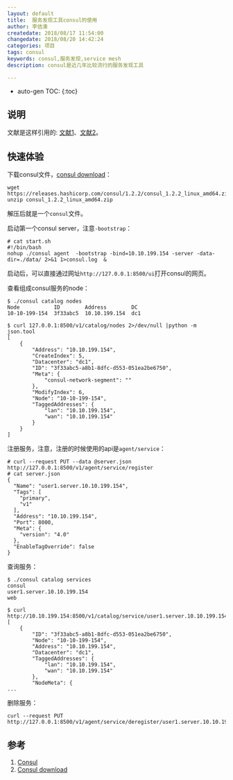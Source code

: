 ```yaml
---
layout: default
title:  服务发现工具consul的使用
author: 李佶澳
createdate: 2018/08/17 11:54:00
changedate: 2018/08/20 14:42:24
categories: 项目
tags: consul
keywords: consul,服务发现,service mesh
description: consul是近几年比较流行的服务发现工具

---
```


* auto-gen TOC:
{:toc}

## 说明

文献是这样引用的: [文献1][1]、[文献2][2]。

## 快速体验

下载consul文件，[consul download][2]：

	wget https://releases.hashicorp.com/consul/1.2.2/consul_1.2.2_linux_amd64.zip
	unzip consul_1.2.2_linux_amd64.zip

解压后就是一个`consul`文件。

启动第一个consul server，注意`-bootstrap`：

	# cat start.sh
	#!/bin/bash
	nohup ./consul agent  -bootstrap -bind=10.10.199.154 -server -data-dir=./data/ 2>&1 1>consul.log  &

启动后，可以直接通过网址`http://127.0.0.1:8500/ui`打开consul的网页。

查看组成consul服务的node：

	$ ./consul catalog nodes
	Node           ID        Address        DC
	10-10-199-154  3f33abc5  10.10.199.154  dc1
	
	$ curl 127.0.0.1:8500/v1/catalog/nodes 2>/dev/null |python -m json.tool
	[
	    {
	        "Address": "10.10.199.154",
	        "CreateIndex": 5,
	        "Datacenter": "dc1",
	        "ID": "3f33abc5-a8b1-8dfc-d553-051ea2be6750",
	        "Meta": {
	            "consul-network-segment": ""
	        },
	        "ModifyIndex": 6,
	        "Node": "10-10-199-154",
	        "TaggedAddresses": {
	            "lan": "10.10.199.154",
	            "wan": "10.10.199.154"
	        }
	    }
	]

注册服务，注意，注册的时候使用的api是`agent/service`：

	# curl --request PUT --data @server.json  http://127.0.0.1:8500/v1/agent/service/register
	# cat server.json
	{
	  "Name": "user1.server.10.10.199.154",
	  "Tags": [
	    "primary",
	    "v1"
	  ],
	  "Address": "10.10.199.154",
	  "Port": 8000,
	  "Meta": {
	    "version": "4.0"
	  },
	  "EnableTagOverride": false
	}

查询服务：

	$ ./consul catalog services
	consul
	user1.server.10.10.199.154
	web
	
	$ curl http://10.10.199.154:8500/v1/catalog/service/user1.server.10.10.199.154
	[
	    {
	        "ID": "3f33abc5-a8b1-8dfc-d553-051ea2be6750",
	        "Node": "10-10-199-154",
	        "Address": "10.10.199.154",
	        "Datacenter": "dc1",
	        "TaggedAddresses": {
	            "lan": "10.10.199.154",
	            "wan": "10.10.199.154"
	        },
	        "NodeMeta": {
	...

删除服务：

	curl --request PUT  http://127.0.0.1:8500/v1/agent/service/deregister/user1.server.10.10.199.154

## 参考

1. [Consul][1]
2. [Consul download][2]

[1]: https://www.consul.io/intro/getting-started/install.html  "Consul" 
[2]: https://www.consul.io/downloads.html  "consul download" 
